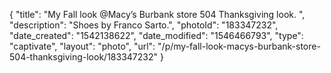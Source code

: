 {
    "title": "My Fall look @Macy’s Burbank store 504 Thanksgiving look. ",
    "description": "Shoes by Franco Sarto.",
    "photoId": "183347232",
    "date_created": "1542138622",
    "date_modified": "1546466793",
    "type": "captivate",
    "layout": "photo",
    "url": "\/p\/my-fall-look-macys-burbank-store-504-thanksgiving-look\/183347232"
}